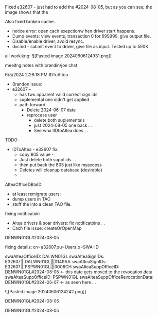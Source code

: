 Fixed e32607 - just had to add the #2024-08-05, but as you can see; the image shows that the 

Also fixed broken cache:
 - notice error: open cach exepctionw hen driver start happens.
 - Dump events: view events, transaction 0 for 999999, give output file.
 - Disable/enable driver, avoid resync.
 - dxcmd - submit event to driver, give file as input. Tested up to 590K

all workikng:
![[Pasted image 20240606124931.png]]


meeitng notes with brandin/joe chat


6/5/2024 2:26:18 PM
IDToAltea
 - Brandon issue:
 - e32607 -
   - has two apparent valid correct sign ids
   - suplemental one didn't get applied
   - path forward:
     - Delete 2024-06-07 date
     - reprocess user
       - delete both suplementals
       - just 2024-08-05 one back . .
       - See wha tIDtoAltea does . .

TODO:
 - IDToAltea - e32607 fix:
   - copy 805 value -
   - Just delete both suppl ids . .
   - then put back the 805 just like myaccess
   - Deletes will cleanup database (desirable)
   -

AlteaOfficeDBtoID
 - at least remigrate users:
  - dump users in TAO
  - stuff the into a clean TAO file.

fixing notificatoin
 - Altea drivers & soar drivers: fix notificatoins . .
 - Cach file issue: createOrOpenMap



DENWN01GL#2024-08-05








fixing details:
cn=e32607,ou=Users,o=SWA-ID

swaAlteaOfficeID: DALWN01GL
swaAlteaSignIDs: E32607|||DALWN01GL|||0149AA
swaAlteaSignIDs: E32607|||PSPWN01GL|||0008CH
swaAlteaSuppOfficeID: DENWN01GL#2024-08-05 <- this date gets moved to the revocation data
swaAlteaSuppOfficeID: PSPWN01GL
swaAlteaSuppOfficeRevocationData: DENWN01GL#2024-06-07 <- as seen here . .

![[Pasted image 20240606124242.png]]


DENWN01GL#2024-08-05




DENWN01GL#2024-08-05

